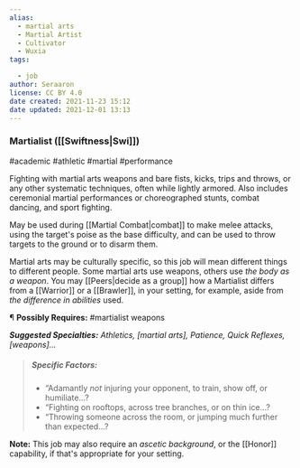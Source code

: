 ```yaml
---
alias:
  - martial arts
  - Martial Artist
  - Cultivator
  - Wuxia
tags:

  - job
author: Seraaron
license: CC BY 4.0
date created: 2021-11-23 15:12
date updated: 2021-12-01 13:13
---
```


### Martialist ([[Swiftness|Swi]])

#academic #athletic #martial #performance

Fighting with martial arts weapons and bare fists, kicks, trips and throws, or any other systematic techniques, often while lightly armored. Also includes ceremonial martial performances or choreographed stunts, combat dancing, and sport fighting.

May be used during [[Martial Combat|combat]] to make melee attacks, using the target's  poise as the base difficulty, and can be used to throw targets to the ground or to disarm them.

Martial arts may be culturally specific, so this job will mean different things to different people. Some martial arts use weapons, others use _the body as a weapon_. You may [[Peers|decide as a group]] how a Martialist differs from a [[Warrior]] or a [[Brawler]], in your setting, for example, aside from _the difference in abilities_ used.

¶ **Possibly Requires:** #martialist  weapons

_**Suggested Specialties:** Athletics, [martial arts], Patience, Quick Reflexes, [weapons]..._

> ##### Specific Factors:
>
> - “Adamantly _not_ injuring your opponent, to train, show off, or humiliate...?
> - “Fighting on rooftops, across tree branches, or on thin ice...?
> - “Throwing someone across the room, or jumping much further than expected...?

**Note:** This job may also require an _ascetic background_, or the [[Honor]] capability, if that's appropriate for your setting.
